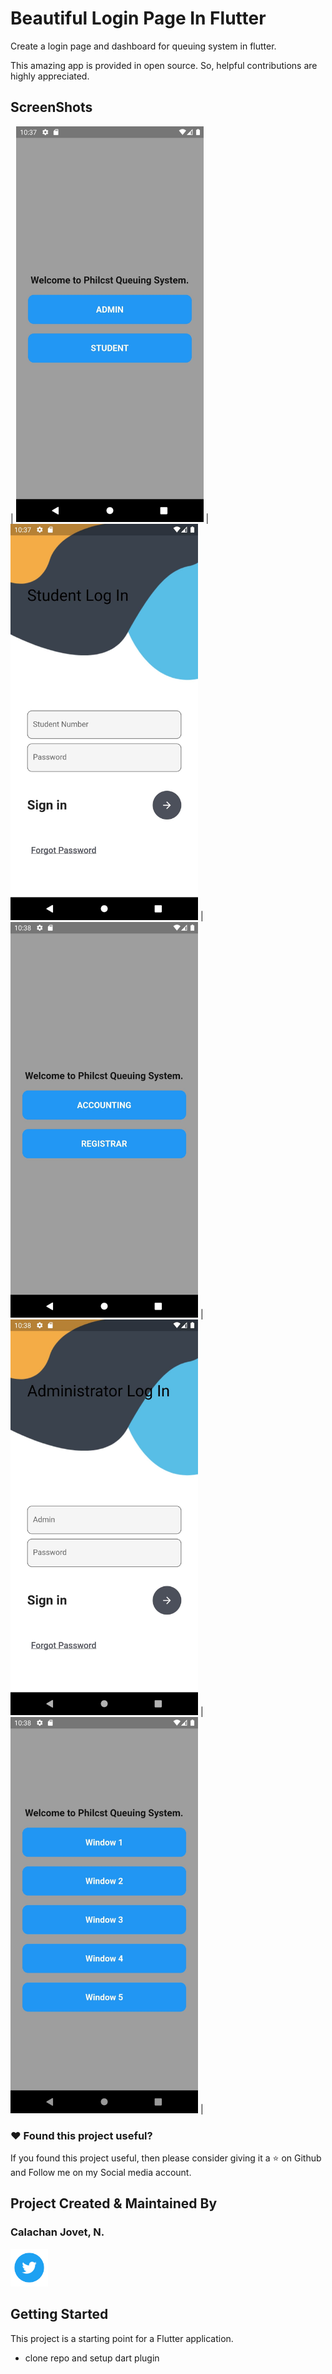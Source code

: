 # Beautiful Login Page In Flutter

Create a login page and dashboard for queuing system in flutter.

This amazing app is provided in open source. So, helpful contributions are highly appreciated.

## ScreenShots


| <img src="screenshots/homepage.jpg"  width="300"/> | <img src="screenshots/studentlogin.jpg" width="300"/>  | <img src="screenshots/studentdashboard.jpg" width="300"/>  | <img src="screenshots/adminlogin.jpg" width="300"/>  | <img src="screenshots/admindashboard.jpg" width="300"/>  |


### :heart: Found this project useful?

If you found this project useful, then please consider giving it a :star: on Github and Follow me on my Social media account.


## Project Created & Maintained By

### Calachan Jovet, N.

<a href="https://www.facebook.com/vetjogwapo/"><img src="https://github.com/aritraroy/social-icons/blob/master/twitter-icon.png?raw=true" width="60"></a>

## Getting Started

This project is a starting point for a Flutter application.

- clone repo and setup dart plugin


